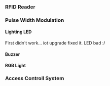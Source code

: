 
### RFID Reader


### Pulse Width Modulation

#### Lighting LED

First didn't work... iot upgrade fixed it.
LED bad :/

#### Buzzer

#### RGB Light

### Access Controll System



